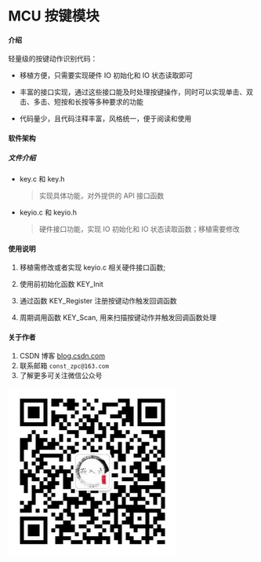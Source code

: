 # MCU 按键模块

#### 介绍
轻量级的按键动作识别代码：

* 移植方便，只需要实现硬件 IO 初始化和 IO 状态读取即可

* 丰富的接口实现，通过这些接口能及时处理按键操作，同时可以实现单击、双击、多击、短按和长按等多种要求的功能

* 代码量少，且代码注释丰富，风格统一，便于阅读和使用

#### 软件架构

##### 文件介绍

* key.c 和 key.h

    > 实现具体功能，对外提供的 API 接口函数

* keyio.c 和 keyio.h

    > 硬件接口功能，实现 IO 初始化和 IO 状态读取函数；移植需要修改

#### 使用说明

1.  移植需修改或者实现 keyio.c 相关硬件接口函数;

2.  使用前初始化函数 KEY_Init

3.  通过函数 KEY_Register 注册按键动作触发回调函数

4.  周期调用函数 KEY_Scan, 用来扫描按键动作并触发回调函数处理

#### 关于作者

1.  CSDN 博客 [blog.csdn.com](https://blog.csdn.net/qq_24130227?spm=1010.2135.3001.5343)
2.  联系邮箱 `const_zpc@163.com`
3.  了解更多可关注微信公众号

![大橙子疯嵌入式](微信公众号.jpg)

